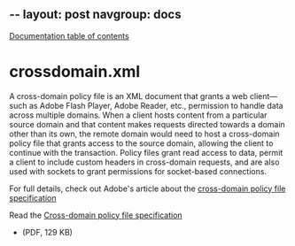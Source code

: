 --
layout: post
navgroup: docs
---

[Documentation table of contents](readme.md)

# crossdomain.xml

A cross-domain policy file is an XML document that grants a web client—such as
Adobe Flash Player, Adobe Reader, etc., permission to handle data across
multiple domains. When a client hosts content from a particular source domain
and that content makes requests directed towards a domain other than its own,
the remote domain would need to host a cross-domain policy file that grants
access to the source domain, allowing the client to continue with the
transaction. Policy files grant read access to data, permit a client to include
custom headers in cross-domain requests, and are also used with sockets to
grant permissions for socket-based connections.

For full details, check out Adobe's article about the [cross-domain policy file
specification](http://www.adobe.com/devnet/articles/crossdomain_policy_file_spec.html)

Read the [Cross-domain policy file
specification](http://learn.adobe.com/wiki/download/attachments/64389123/CrossDomain_PolicyFile_Specification.pdf?version=1)
- (PDF, 129 KB)
